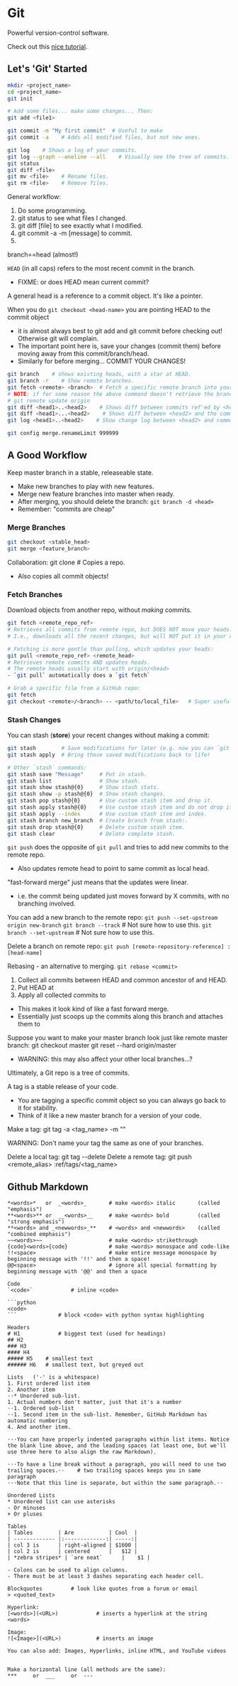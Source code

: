 # Git

Powerful version-control software.

Check out this [nice tutorial](https://www.sbf5.com/~cduan/technical/git/git-1.shtml).

## Let's 'Git' Started

```bash
mkdir <project_name>
cd <project_name>
git init

# Add some files... make some changes... Then:
git add <file1>

git commit -m "My first commit"  # Useful to make
git commit -a    # Adds all modified files, but not new ones.

git log    # Shows a log of your commits.
git log --graph --oneline --all    # Visually see the tree of commits.
git status
git diff <file>
git mv <file>    # Rename files.
git rm <file>    # Remove files.
```


General workflow:
1. Do some programming.
2. git status to see what files I changed.
3. git diff [file] to see exactly what I modified. 
4. git commit -a -m [message] to commit. 
5. 

branch==head (almost!)

`HEAD` (in all caps) refers to the most recent commit in the branch.

- FIXME: or does HEAD mean current commit?

A general head is a reference to a commit object. It's like a pointer.

When you do `git checkout <head-name>` you are pointing HEAD to the commit object <head-name>

- it is almost always best to git add and git commit before checking out! Otherwise git will complain.
- The important point here is, save your changes (commit them) before moving away from this commit/branch/head.
- Similarly for before merging... COMMIT YOUR CHANGES!

```bash
git branch    # shows existing heads, with a star at HEAD.
git branch -r    # Show remote branches.
git fetch <remote> <branch>  # Fetch a specific remote branch into your local.
# NOTE: if for some reason the above command doesn't retrieve the branch, do:
# git remote update origin 
git diff <head1>..<head2>    # Shows diff between commits ref'ed by <head1> and <head2>
git diff <head1>...<head2>    # Shows diff between <head2> and the common ancestor of <head1>,<head2>
git log <head1>..<head2>    # Show change log between <head2> and common ancestor

git config merge.renameLimit 999999
```

## A Good Workflow

Keep master branch in a stable, releaseable state.

- Make new branches to play with new features.
- Merge new feature branches into master when ready.
- After merging, you should delete the branch: `git branch -d <head>`
- Remember: "commits are cheap"

### Merge Branches

```bash
git checkout <stable_head>
git merge <feature_branch>
```

Collaboration:
git clone <remote>    # Copies a repo.
- Also copies all commit objects!

### Fetch Branches

Download objects from another repo, without *making* commits.

```bash
git fetch <remote_repo_ref>
# Retrieves all commits from remote repo, but DOES NOT move your heads.
# I.e., downloads all the recent changes, but will NOT put it in your current checked out code (working area).

# Fetching is more gentle than pulling, which updates your heads:
git pull <remote_repo_ref> <remote_head>
# Retrieves remote commits AND updates heads. 
# The remote heads usually start with origin/<head>
- `git pull` automatically does a `git fetch`

# Grab a specific file from a GitHub repo:
git fetch
git checkout <remote>/<branch> -- <path/to/local_file>   # Super useful!
```

### Stash Changes

You can stash (**store**) your recent changes without making a commit:

```bash
git stash        # Save modifications for later (e.g. now you can `git pull`).
git stash apply  # Bring those saved modifications back to life!

# Other `stash` commands:
git stash save "Message"     # Put in stash.
git stash list               # Show stash.
git stash show stash@{0}     # Show stash stats.
git stash show -p stash@{0}  # Show stash changes.
git stash pop stash@{0}      # Use custom stash item and drop it.
git stash apply stash@{0}    # Use custom stash item and do not drop it.
git stash apply --index      # Use custom stash item and index.
git stash branch new_branch  # Create branch from stash:.
git stash drop stash@{0}     # Delete custom stash item.
git stash clear              # Delete complete stash.
```

`git push` does the opposite of `git pull` and tries to add new commits to the remote repo. 
- Also updates remote head to point to same commit as local head.

"fast-forward merge" just means that the updates were linear. 
- i.e. the commit being updated just moves forward by X commits, with no branching involved.

You can add a new branch to the remote repo:
`git push --set-upstream origin new-branch`
`git branch --track`    # Not sure how to use this.
`git branch --set-upstream`    # Not sure how to use this.

Delete a branch on remote repo:
`git push [remote-repository-reference] :[head-name]`

Rebasing - an alternative to merging.
`git rebase <commit>`
1. Collect all commits between HEAD and common ancestor of <commit> and HEAD. 
2. Put HEAD at <commit>
3. Apply all collected commits to <commit>
- This makes it look kind of like a fast forward merge.
- Essentially just scoops up the commits along this branch and attaches them to <commit>

Suppose you want to make your master branch look just like remote master branch:
git checkout master
git reset --hard origin/master
- WARNING: this may also affect your other local branches...?

Ultimately, a Git repo is a tree of commits.

A tag is a stable release of your code. 
- You are tagging a specific commit object so you can always go back to it for stability.
- Think of it like a new master branch for a version of your code. 

Make a tag:
git tag -a <tag_name> -m "<some message about it>"

WARNING: Don't name your tag the same as one of your branches.

Delete a local tag:
git tag --delete <tagname>
Delete a remote tag:
git push <remote_alias> :ref/tags/<tag_name> 

## Github Markdown

```
*<words>*	or 	_<words>_		# make <words> italic		(called "emphasis")
**<words>** or 	__<words>__		# make <words> bold 		(called "strong emphasis")
**<words> and _<newwords>_**	# <words> and <newwords> 	(called "combined emphasis")
~~<words>~~ 					# make <words> strikethrough
{code}<words>{code} 			# make <words> monospace and code-like
!!<space>						# make entire message monospace by beginning message with '!!' and then a space!
@@<space>						# ignore all special formatting by beginning message with '@@' and then a space

Code
`<code>`			# inline <code>

```python
<code>
```				# block <code> with python syntax highlighting

Headers
# H1			# biggest text (used for headings)
## H2
### H3
#### H4
##### H5	# smallest text
###### H6	# smallest text, but greyed out

Lists	('⋅' is a whitespace)
1. First ordered list item
2. Another item
⋅⋅* Unordered sub-list. 
1. Actual numbers don't matter, just that it's a number
⋅⋅1. Ordered sub-list
⋅⋅1. Second item in the sub-list. Remember, GitHub Markdown has automatic numbering
4. And another item.

⋅⋅⋅You can have properly indented paragraphs within list items. Notice the blank line above, and the leading spaces (at least one, but we'll use three here to also align the raw Markdown).

⋅⋅⋅To have a line break without a paragraph, you will need to use two trailing spaces.⋅⋅	# two trailing spaces keeps you in same paragraph
⋅⋅⋅Note that this line is separate, but within the same paragraph.⋅⋅

Unordered Lists
* Unordered list can use asterisks
- Or minuses
+ Or pluses

Tables
| Tables        | Are           | Cool  |
| ------------- |:-------------:| -----:|
| col 3 is      | right-aligned | $1600 |
| col 2 is      | centered      |   $12 |
| *zebra stripes* | `are neat`      |    $1 |

- Colons can be used to align columns.
- There must be at least 3 dashes separating each header cell.

Blockquotes			# look like quotes from a forum or email
> <quoted_text>

Hyperlink:
[<words>](<URL>)			# inserts a hyperlink at the string <words>

Image:
![<Image>](<URL>)			# inserts an image

You can also add: Images, Hyperlinks, inline HTML, and YouTube videos


Make a horizontal line (all methods are the same):
*** 	or 	___ 	or 	---	
```
